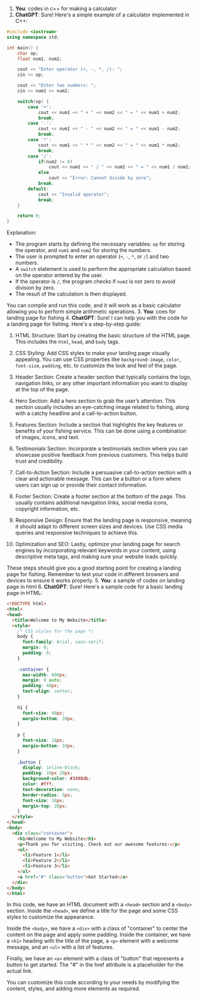 1. **You**: codes in c++ for making a calculator
2. **ChatGPT**: Sure! Here's a simple example of a calculator implemented in C++:

```cpp
#include <iostream>
using namespace std;

int main() {
    char op;
    float num1, num2;

    cout << "Enter operator (+, -, *, /): ";
    cin >> op;

    cout << "Enter two numbers: ";
    cin >> num1 >> num2;

    switch(op) {
        case '+':
            cout << num1 << " + " << num2 << " = " << num1 + num2;
            break;
        case '-':
            cout << num1 << " - " << num2 << " = " << num1 - num2;
            break;
        case '*':
            cout << num1 << " * " << num2 << " = " << num1 * num2;
            break;
        case '/':
            if(num2 != 0)
                cout << num1 << " / " << num2 << " = " << num1 / num2;
            else
                cout << "Error: Cannot divide by zero";
            break;
        default:
            cout << "Invalid operator";
            break;
    }

    return 0;
}
```

Explanation:
- The program starts by defining the necessary variables: `op` for storing the operator, and `num1` and `num2` for storing the numbers.
- The user is prompted to enter an operator (`+`, `-`, `*`, or `/`) and two numbers.
- A `switch` statement is used to perform the appropriate calculation based on the operator entered by the user.
- If the operator is `/`, the program checks if `num2` is not zero to avoid division by zero.
- The result of the calculation is then displayed.

You can compile and run this code, and it will work as a basic calculator allowing you to perform simple arithmetic operations.
3. **You**: coes for landing page for fishing
4. **ChatGPT**: Sure! I can help you with the code for a landing page for fishing. Here's a step-by-step guide:

1. HTML Structure:
   Start by creating the basic structure of the HTML page. This includes the `html`, `head`, and `body` tags.

2. CSS Styling:
   Add CSS styles to make your landing page visually appealing. You can use CSS properties like `background-image`, `color`, `font-size`, `padding`, etc. to customize the look and feel of the page.

3. Header Section:
   Create a header section that typically contains the logo, navigation links, or any other important information you want to display at the top of the page.

4. Hero Section:
   Add a hero section to grab the user’s attention. This section usually includes an eye-catching image related to fishing, along with a catchy headline and a call-to-action button.

5. Features Section:
   Include a section that highlights the key features or benefits of your fishing service. This can be done using a combination of images, icons, and text.

6. Testimonials Section:
   Incorporate a testimonials section where you can showcase positive feedback from previous customers. This helps build trust and credibility.

7. Call-to-Action Section:
   Include a persuasive call-to-action section with a clear and actionable message. This can be a button or a form where users can sign up or provide their contact information.

8. Footer Section:
   Create a footer section at the bottom of the page. This usually contains additional navigation links, social media icons, copyright information, etc.

9. Responsive Design:
   Ensure that the landing page is responsive, meaning it should adapt to different screen sizes and devices. Use CSS media queries and responsive techniques to achieve this.

10. Optimization and SEO:
   Lastly, optimize your landing page for search engines by incorporating relevant keywords in your content, using descriptive meta tags, and making sure your website loads quickly.

These steps should give you a good starting point for creating a landing page for fishing. Remember to test your code in different browsers and devices to ensure it works properly.
5. **You**: a sample of codes on landing page in html
6. **ChatGPT**: Sure! Here's a sample code for a basic landing page in HTML:

```html
<!DOCTYPE html>
<html>
<head>
  <title>Welcome to My Website</title>
  <style>
    /* CSS styles for the page */
    body {
      font-family: Arial, sans-serif;
      margin: 0;
      padding: 0;
    }
    
    .container {
      max-width: 800px;
      margin: 0 auto;
      padding: 40px;
      text-align: center;
    }
    
    h1 {
      font-size: 40px;
      margin-bottom: 20px;
    }
    
    p {
      font-size: 18px;
      margin-bottom: 10px;
    }
    
    .button {
      display: inline-block;
      padding: 10px 20px;
      background-color: #3498db;
      color: #fff;
      text-decoration: none;
      border-radius: 5px;
      font-size: 16px;
      margin-top: 20px;
    }
  </style>
</head>
<body>
  <div class="container">
    <h1>Welcome to My Website</h1>
    <p>Thank you for visiting. Check out our awesome features:</p>
    <ul>
      <li>Feature 1</li>
      <li>Feature 2</li>
      <li>Feature 3</li>
    </ul>
    <a href="#" class="button">Get Started</a>
  </div>
</body>
</html>
```

In this code, we have an HTML document with a `<head>` section and a `<body>` section. Inside the `<head>`, we define a title for the page and some CSS styles to customize the appearance.

Inside the `<body>`, we have a `<div>` with a class of "container" to center the content on the page and apply some padding. Inside the container, we have a `<h1>` heading with the title of the page, a `<p>` element with a welcome message, and an `<ul>` with a list of features.

Finally, we have an `<a>` element with a class of "button" that represents a button to get started. The "#" in the href attribute is a placeholder for the actual link.

You can customize this code according to your needs by modifying the content, styles, and adding more elements as required.
